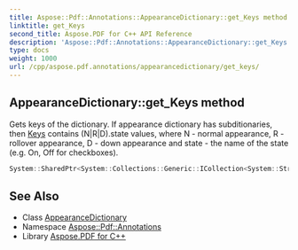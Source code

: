 ```yaml
---
title: Aspose::Pdf::Annotations::AppearanceDictionary::get_Keys method
linktitle: get_Keys
second_title: Aspose.PDF for C++ API Reference
description: 'Aspose::Pdf::Annotations::AppearanceDictionary::get_Keys method. Gets keys of the dictionary. If appearance dictionary has subditionaries, then Keys contains (N|R|D).state values, where N - normal appearance, R - rollover appearance, D - down appearance and state - the name of the state (e.g. On, Off for checkboxes) in C++.'
type: docs
weight: 1000
url: /cpp/aspose.pdf.annotations/appearancedictionary/get_keys/
---
```

## AppearanceDictionary::get_Keys method


Gets keys of the dictionary. If appearance dictionary has subditionaries, then [Keys](../) contains (N|R|D).state values, where N - normal appearance, R - rollover appearance, D - down appearance and state - the name of the state (e.g. On, Off for checkboxes).

```cpp
System::SharedPtr<System::Collections::Generic::ICollection<System::String>> Aspose::Pdf::Annotations::AppearanceDictionary::get_Keys() const override
```

## See Also

* Class [AppearanceDictionary](../)
* Namespace [Aspose::Pdf::Annotations](../../)
* Library [Aspose.PDF for C++](../../../)
